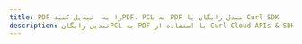---title: PDF را به  تبدیل کنیدPDF، PCL به PDF مبدل رایگان یا Curl SDKdescription: تبدیل رایگانPCL به PDF با استفاده از Curl Cloud APIs & SDK همچنین اسناد PDF را در Cloud ایجاد، ویرایش و رندر کنید.---